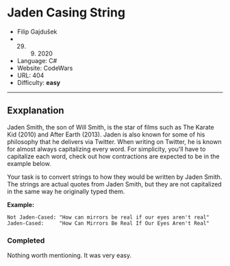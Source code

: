 # Jaden Casing String

- Filip Gajdušek 
- 29. 9. 2020
- Language: C#
- Website: CodeWars
- URL: 404
- Difficulty: **easy**
----------------------

## Exxplanation
Jaden Smith, the son of Will Smith, is the star of films such as The Karate Kid (2010) and After Earth (2013). 
Jaden is also known for some of his philosophy that he delivers via Twitter. 
When writing on Twitter, he is known for almost always capitalizing every word. 
For simplicity, you'll have to capitalize each word, 
check out how contractions are expected to be in the example below.

Your task is to convert strings to how they would be written by Jaden Smith. The strings are actual quotes from Jaden Smith, but they are not capitalized in the same way he originally typed them.

**Example:**
```
Not Jaden-Cased: "How can mirrors be real if our eyes aren't real"
Jaden-Cased:     "How Can Mirrors Be Real If Our Eyes Aren't Real"
```

### Completed
Nothing worth mentioning. It was very easy. 
